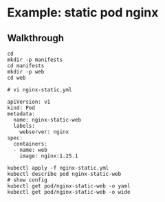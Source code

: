 # Example: static pod nginx

## Walkthrough 

```
cd 
mkdir -p manifests
cd manifests
mkdir -p web
cd web
```

```
# vi nginx-static.yml 

apiVersion: v1
kind: Pod
metadata:
  name: nginx-static-web
  labels:
    webserver: nginx
spec:
  containers:
  - name: web
    image: nginx:1.25.1

```

```
kubectl apply -f nginx-static.yml 
kubectl describe pod nginx-static-web 
# show config 
kubectl get pod/nginx-static-web -o yaml
kubectl get pod/nginx-static-web -o wide 
```

